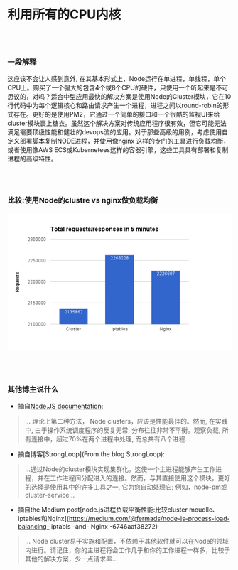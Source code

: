 # 利用所有的CPU内核

<br/><br/>


### 一段解释

这应该不会让人感到意外, 在其基本形式上，Node运行在单进程，单线程，单个CPU上。购买了一个强大的包含4个或8个CPU的硬件，只使用一个听起来是不可思议的，对吗？适合中型应用最快的解决方案是使用Node的Cluster模块，它在10行代码中为每个逻辑核心和路由请求产生一个进程，进程之间以round-robin的形式存在。更好的是使用PM2，它通过一个简单的接口和一个很酷的监视UI来给cluster模块裹上糖衣。虽然这个解决方案对传统应用程序很有效，但它可能无法满足需要顶级性能和健壮的devops流的应用。对于那些高级的用例，考虑使用自定义部署脚本复制NODE进程，并使用像nginx
这样的专门的工具进行负载均衡，或者使用像AWS ECS或Kubernetees这样的容器引擎，这些工具具有部署和复制进程的高级特性。

<br/><br/>


### 比较:使用Node的clustre vs nginx做负载均衡

![Balancing using Node’s cluster vs nginx](/assets/images/utilizecpucores1.png "Balancing using Node’s cluster vs nginx")

<br/><br/>

### 其他博主说什么
* 摘自[Node.JS documentation](https://nodejs.org/api/cluster.html#cluster_how_it_works):
> ... 理论上第二种方法， Node clusters，应该是性能最佳的。然而, 在实践中, 由于操作系统调度程序的反复无常, 分布往往非常不平衡。观察负载, 所有连接中，超过70%在两个进程中处理, 而总共有八个进程...

* 摘自博客[StrongLoop](From the blog StrongLoop):
> ...通过Node的cluster模块实现集群化。这使一个主进程能够产生工作进程，并在工作进程间分配进入的连接。然而，与其直接使用这个模块，更好的选择是使用其中的许多工具之一, 它为您自动处理它; 例如，node-pm或cluster-service...

* 摘自the Medium post[node.js进程负载平衡性能:比较cluster moudlle、iptables和Nginx](https://medium.com/@fermads/node-js-process-load-balancing- iptabls -and- Nginx -6746aaf38272)
> ... Node cluster易于实施和配置，不依赖于其他软件就可以在Node的领域内进行。请记住，你的主进程将会工作几乎和你的工作进程一样多，比较于其他的解决方案，少一点请求率...